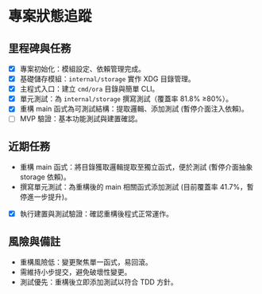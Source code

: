 # 專案狀態追蹤

## 里程碑與任務
- [x] 專案初始化：模組設定、依賴管理完成。
- [x] 基礎儲存模組：`internal/storage` 實作 XDG 目錄管理。
- [x] 主程式入口：建立 `cmd/ora` 目錄與簡單 CLI。
- [x] 單元測試：為 `internal/storage` 撰寫測試（覆蓋率 81.8% ≥80%）。
- [x] 重構 main 函式為可測試結構：提取邏輯、添加測試 (暫停介面注入依賴)。
- [ ] MVP 驗證：基本功能測試與建置確認。

## 近期任務
- 重構 main 函式：將目錄獲取邏輯提取至獨立函式，便於測試 (暫停介面抽象 storage 依賴)。
- 撰寫單元測試：為重構後的 main 相關函式添加測試 (目前覆蓋率 41.7%，暫停進一步提升)。
- [x] 執行建置與測試驗證：確認重構後程式正常運作。

## 風險與備註
- 重構風險低：變更聚焦單一函式，易回滾。
- 需維持小步提交，避免破壞性變更。
- 測試優先：重構後立即添加測試以符合 TDD 方針。